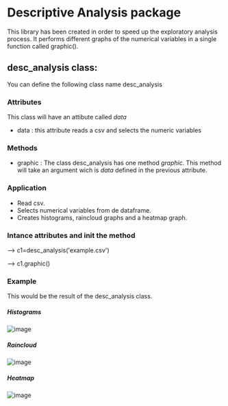 Descriptive Analysis package
====

This library has been created in order to speed up the exploratory analysis process. It performs different graphs of the numerical variables in a single function called graphic().

## desc_analysis class:

You can define the following class name desc_analysis

### Attributes

This class will have an attibute called *data*

- data : this attribute reads a csv and selects the numeric variables

### Methods

- graphic : The class desc_analysis has one method *graphic*. This method will take an argument wich is *data* defined in the previous attribute.

### Application

- Read csv.
- Selects numerical variables from de dataframe.
- Creates histograms, raincloud graphs and a heatmap graph.


### Intance attributes and init the method

--> c1=desc_analysis('example.csv')

--> c1.graphic() 

### Example
This would be the result of the desc_analysis class.

##### Histograms

![image](https://user-images.githubusercontent.com/64251072/197811387-d3f2e3f0-d28d-4332-ae28-fe35685f82be.png)

##### Raincloud

![image](https://user-images.githubusercontent.com/64251072/197811919-e4f5801a-07d0-4d27-af8d-ee427e882943.png)

##### Heatmap

![image](https://user-images.githubusercontent.com/64251072/197812131-81e48d49-ed32-4dc5-8328-e4980d4448fb.png)

